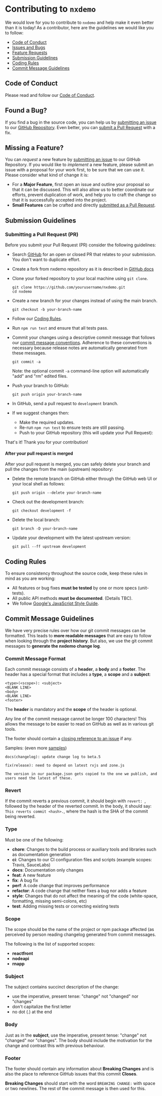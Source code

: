 # Contributing to `nxdemo`

We would love for you to contribute to `nxdemo` and help make it even better than it is
today! As a contributor, here are the guidelines we would like you to follow:

 - [Code of Conduct](#coc)
 - [Issues and Bugs](#issue)
 - [Feature Requests](#feature)
 - [Submission Guidelines](#submit)
 - [Coding Rules](#rules)
 - [Commit Message Guidelines](#commit)

## <a name="coc"></a> Code of Conduct
Please read and follow our [Code of Conduct][coc].

## <a name="issue"></a> Found a Bug?
If you find a bug in the source code, you can help us by
[submitting an issue][submit-issue] to our [GitHub Repository][github]. Even better, you can
[submit a Pull Request][submit-pr] with a fix.

## <a name="feature"></a> Missing a Feature?
You can *request* a new feature by [submitting an issue](#submit-issue) to our GitHub
Repository. If you would like to *implement* a new feature, please submit an issue with
a proposal for your work first, to be sure that we can use it.
Please consider what kind of change it is:

* For a **Major Feature**, first open an issue and outline your proposal so that it can be
discussed. This will also allow us to better coordinate our efforts, prevent duplication of work,
and help you to craft the change so that it is successfully accepted into the project.
* **Small Features** can be crafted and directly [submitted as a Pull Request](#submit-pr).

## <a name="submit"></a> Submission Guidelines

### <a name="submit-pr"></a> Submitting a Pull Request (PR)
Before you submit your Pull Request (PR) consider the following guidelines:

* Search [GitHub](https://github.com/suryansh9315/nxdemo/pulls) for an open or closed PR
  that relates to your submission. You don't want to duplicate effort.
* Create a fork from nxdemo repository as it is described in [GitHub docs](https://docs.github.com/en/get-started/quickstart/fork-a-repo#forking-a-repository)
* Clone your forked repository to your local machine using `git clone`.

     ```shell
     git clone https://github.com/yourusername/nxdemo.git
     cd nxdemo
     ```
     
* Create a new branch for your changes instead of using the main branch.

     ```shell
     git checkout -b your-branch-name
     ```

* Follow our [Coding Rules](#rules).
* Run `npm run test` and ensure that all tests pass.
* Commit your changes using a descriptive commit message that follows our
  [commit message conventions](#commit). Adherence to these conventions
  is necessary because release notes are automatically generated from these messages.

     ```shell
     git commit -a
     ```
  Note: the optional commit `-a` command-line option will automatically "add" and "rm" edited files.

* Push your branch to GitHub:

    ```shell
    git push origin your-branch-name
    ```

* In GitHub, send a pull request to `development` branch.
* If we suggest changes then:
  * Make the required updates.
  * Re-run `npm run test` to ensure tests are still passing.
  * Push to your GitHub repository (this will update your Pull Request):

That's it! Thank you for your contribution!

#### After your pull request is merged

After your pull request is merged, you can safely delete your branch and pull the changes
from the main (upstream) repository:

* Delete the remote branch on GitHub either through the GitHub web UI or your local shell as follows:

    ```shell
    git push origin --delete your-branch-name
    ```

* Check out the development branch:

    ```shell
    git checkout development -f
    ```

* Delete the local branch:

    ```shell
    git branch -D your-branch-name
    ```

* Update your development with the latest upstream version:

    ```shell
    git pull --ff upstream development
    ```

## <a name="rules"></a> Coding Rules
To ensure consistency throughout the source code, keep these rules in mind as you are working:

* All features or bug fixes **must be tested** by one or more specs (unit-tests).
* All public API methods **must be documented**. (Details TBC).
* We follow [Google's JavaScript Style Guide][js-style-guide].

## <a name="commit"></a> Commit Message Guidelines

We have very precise rules over how our git commit messages can be formatted.  This leads to **more
readable messages** that are easy to follow when looking through the **project history**.  But also,
we use the git commit messages to **generate the nxdemo change log**.

### Commit Message Format
Each commit message consists of a **header**, a **body** and a **footer**.  The header has a special
format that includes a **type**, a **scope** and a **subject**:

```
<type>(<scope>): <subject>
<BLANK LINE>
<body>
<BLANK LINE>
<footer>
```

The **header** is mandatory and the **scope** of the header is optional.

Any line of the commit message cannot be longer 100 characters! This allows the message to be easier
to read on GitHub as well as in various git tools.

The footer should contain a [closing reference to an issue](https://help.github.com/articles/closing-issues-via-commit-messages/) if any.

Samples: (even more [samples](https://github.com/suryansh9315/nxdemo/commits/development))

```
docs(changelog): update change log to beta.5
```
```
fix(release): need to depend on latest rxjs and zone.js

The version in our package.json gets copied to the one we publish, and users need the latest of these.
```

### Revert
If the commit reverts a previous commit, it should begin with `revert: `, followed by the header of the reverted commit. In the body, it should say: `This reverts commit <hash>.`, where the hash is the SHA of the commit being reverted.

### Type
Must be one of the following:

* **chore**: Changes to the build process or auxiliary tools and libraries such as documentation generation
* **ci**: Changes to our CI configuration files and scripts (example scopes: Travis, SauceLabs)
* **docs**: Documentation only changes
* **feat**: A new feature
* **fix**: A bug fix
* **perf**: A code change that improves performance
* **refactor**: A code change that neither fixes a bug nor adds a feature
* **style**: Changes that do not affect the meaning of the code (white-space, formatting, missing semi-colons, etc)
* **test**: Adding missing tests or correcting existing tests

### Scope
The scope should be the name of the project or npm package affected (as perceived by person reading changelog generated from commit messages.

The following is the list of supported scopes:

* **reactfront**
* **nodeapi**
* **rnapp**

### Subject
The subject contains succinct description of the change:

* use the imperative, present tense: "change" not "changed" nor "changes"
* don't capitalize the first letter
* no dot (.) at the end

### Body
Just as in the **subject**, use the imperative, present tense: "change" not "changed" nor "changes".
The body should include the motivation for the change and contrast this with previous behaviour.

### Footer
The footer should contain any information about **Breaking Changes** and is also the place to
reference GitHub issues that this commit **Closes**.

**Breaking Changes** should start with the word `BREAKING CHANGE:` with space or two newlines. The rest of the commit message is then used for this.


[coc]: https://github.com/suryansh9315/nxdemo/blob/main/CODE_OF_CONDUCT.md
[github]: https://github.com/suryansh9315/nxdemo
[js-style-guide]: https://google.github.io/styleguide/jsguide.html
[submit-issue]: https://github.com/suryansh9315/nxdemo/issues/new
[submit-pr]: https://github.com/suryansh9315/nxdemo/compare

